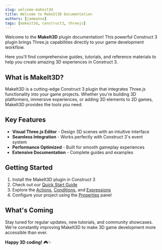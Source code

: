 ```yaml
---
slug: welcome-makeit3d
title: Welcome to MakeIt3D Documentation
authors: [jammanna]
tags: [makeit3d, construct3, threejs]
---
```


Welcome to the **MakeIt3D** plugin documentation! This powerful Construct 3 plugin brings Three.js capabilities directly to your game development workflow.

Here you'll find comprehensive guides, tutorials, and reference materials to help you create amazing 3D experiences in Construct 3.

<!-- truncate -->

## What is MakeIt3D?

MakeIt3D is a cutting-edge Construct 3 plugin that integrates Three.js functionality into your game projects. Whether you're building 3D platformers, immersive experiences, or adding 3D elements to 2D games, MakeIt3D provides the tools you need.

## Key Features

- **Visual Three.js Editor** - Design 3D scenes with an intuitive interface
- **Seamless Integration** - Works perfectly with Construct 3's event system
- **Performance Optimized** - Built for smooth gameplay experiences
- **Extensive Documentation** - Complete guides and examples

## Getting Started

1. Install the MakeIt3D plugin in Construct 3
2. Check out our [Quick Start Guide](/docs/intro)
3. Explore the [Actions](/docs/aces/actions), [Conditions](/docs/aces/conditions), and [Expressions](/docs/aces/expressions)
4. Configure your project using the [Properties](/docs/aces/properties) panel

## What's Coming

Stay tuned for regular updates, new tutorials, and community showcases. We're constantly improving MakeIt3D to make 3D game development more accessible than ever.

**Happy 3D coding!** 🎮✨